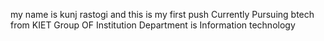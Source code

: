 my name is kunj rastogi and this  is my first push
Currently Pursuing btech from KIET Group OF Institution
Department is Information technology
